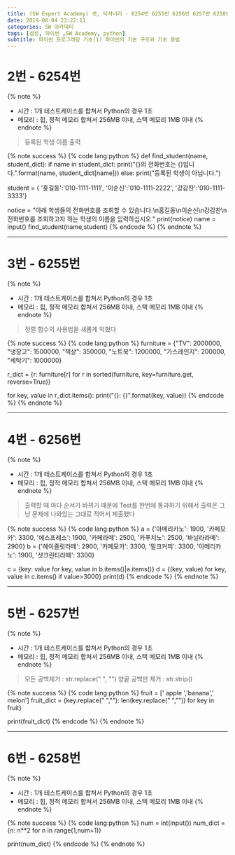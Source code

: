 ```yaml
---
title: (SW Expert Academy) 셋, 딕셔너리 - 6254번 6255번 6256번 6257번 6258번
date: 2019-08-04 23:22:11
categories: SW 아카데미
tags: [삼성, 파이썬 ,SW Academy, python]
subtitle: 파이썬 프로그래밍 기초(1) 파이썬의 기본 구조와 기초 문법
---
```


# 2번 - 6254번

{% note %}
- 시간 : 1개 테스트케이스를 합쳐서 Python의 경우 1초
- 메모리 : 힙, 정적 메모리 합쳐서 256MB 이내, 스택 메모리 1MB 이내
{% endnote %}

> 등록된 학생 이름 출력

{% note success %}
{% code lang:python %}
def find_student(name, student_dict):
    if name in student_dict:
        print("{}의 전화번호는 {}입니다.".format(name, student_dict[name]))
    else:
        print("등록된 학생이 아닙니다.")

student = {
    '홍길동':'010-1111-1111',
    '이순신':'010-1111-2222',
    '강감찬':'010-1111-3333'}

notice = "아래 학생들의 전화번호를 조회할 수 있습니다.\n홍길동\n이순신\n강감찬\n전화번호를 조회하고자 하는 학생의 이름을 입력하십시오."
print(notice)
name = input()
find_student(name,student)
{% endcode %}
{% endnote %}

------

# 3번 - 6255번

{% note %}
- 시간 : 1개 테스트케이스를 합쳐서 Python의 경우 1초
- 메모리 : 힙, 정적 메모리 합쳐서 256MB 이내, 스택 메모리 1MB 이내
{% endnote %}

> 정렬 함수의 사용법을 새롭게 익혔다

{% note success %}
{% code lang:python %}
furniture = {"TV": 2000000,
         "냉장고": 1500000,
         "책상": 350000,
         "노트북": 1200000,
         "가스레인지": 200000,
         "세탁기": 1000000}

r_dict = {r: furniture[r] for r in sorted(furniture, key=furniture.get, reverse=True)}

for key, value in r_dict.items():
    print("{}: {}".format(key, value))
{% endcode %}
{% endnote %}

------

# 4번 - 6256번

{% note %}
- 시간 : 1개 테스트케이스를 합쳐서 Python의 경우 1초
- 메모리 : 힙, 정적 메모리 합쳐서 256MB 이내, 스택 메모리 1MB 이내
{% endnote %}

> 출력할 때 마다 순서가 바뀌기 때문에 Test를 한번에 통과하기 위해서 출력은 그냥 문제에 나와있는 그대로 적어서 제출했다

{% note success %}
{% code lang:python %}
a = {'아메리카노': 1900, '카페모카': 3300, '에스프레소': 1900, '카페라떼': 2500, '카푸치노': 2500, '바닐라라떼': 2900}
b = {'헤이즐럿라떼': 2900, '카페모카': 3300, '밀크커피': 3300, '아메리카노': 1900, '샷크린티라떼': 3300}

c = {key: value for key, value in b.items()|a.items()}
d = {(key, value) for key, value in c.items() if value>3000}
print(d)
{% endcode %}
{% endnote %}

------

# 5번 - 6257번

{% note %}
- 시간 : 1개 테스트케이스를 합쳐서 Python의 경우 1초
- 메모리 : 힙, 정적 메모리 합쳐서 256MB 이내, 스택 메모리 1MB 이내
{% endnote %}

> 모든 공백제거 : str.replace(" ", "")
> 양끝 공백만 제거 : str.strip()

{% note success %}
{% code lang:python %}
fruit = ['   apple    ','banana','  melon']
fruit_dict = {key.replace(" ",""): len(key.replace(" ","")) for key in fruit}

print(fruit_dict)
{% endcode %}
{% endnote %}

------

# 6번 - 6258번

{% note %}
- 시간 : 1개 테스트케이스를 합쳐서 Python의 경우 1초
- 메모리 : 힙, 정적 메모리 합쳐서 256MB 이내, 스택 메모리 1MB 이내
{% endnote %}


{% note success %}
{% code lang:python %}
num = int(input())
num_dict = {n: n**2 for n in range(1,num+1)}

print(num_dict)
{% endcode %}
{% endnote %}

